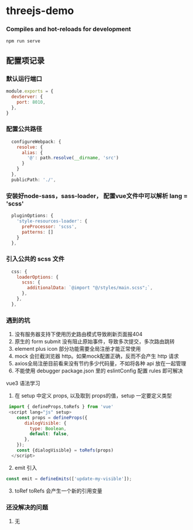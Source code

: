 # threejs-demo

### Compiles and hot-reloads for development
```
npm run serve
```
## 配置项记录
### 默认运行端口
``` js
module.exports = {
  devServer: {
    port: 8010,
  },
}
```
### 配置公共路径
``` js
  configureWebpack: {
    resolve: {
      alias: {
        '@': path.resolve(__dirname, 'src')
      }
    }
  },
  publicPath: './',
```
### 安装好node-sass，sass-loader， 配置vue文件中可以解析  lang = 'scss' 
``` js
  pluginOptions: {
    'style-resources-loader': {
      preProcessor: 'scss',
      patterns: []
    }
  },
```
### 引入公共的 scss 文件
``` js
  css: {
    loaderOptions: {
      scss: {
        additionalData: `@import "@/styles/main.scss";`,
      },
    },
  },
```

### 遇到的坑
1. 没有服务器支持下使用历史路由模式导致刷新页面报404
2. 原生的 form submit 没有阻止原始事件，导致多次提交，多次路由跳转
3. element plus icon 部分功能需要全局注册才能正常使用
4. mock 会拦截浏览器 http。如果mock配置正确，反而不会产生 http 请求
5. axios全局注册目前看来没有节约多少代码量，不如将各种 api 放在一起管理
6. 不能使用 debugger   package.json 里的 eslintConfig 配置 rules 即可解决


vue3 语法学习
1. 在 setup 中定义 props, 以及取到 props的值，setup 一定要定义类型
```js
 import { defineProps,toRefs } from 'vue'
 <script lang="js" setup>
    const props = defineProps({
       dialogVisible: {
         type: Boolean,
         default: false,
       },
    });
    const {dialogVisible} = toRefs(props)
  </script>
```
2. emit 引入
```js
const emit = defineEmits(['update-my-visible']);
```
3. toRef toRefs 会产生一个新的引用变量

### 还没解决的问题
1. 无
   



